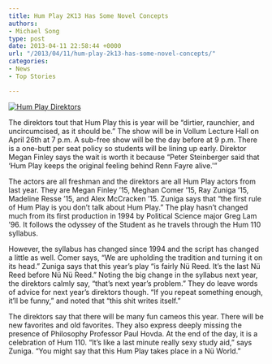 ```yaml
---
title: Hum Play 2K13 Has Some Novel Concepts
authors:
- Michael Song
type: post
date: 2013-04-11 22:58:44 +0000
url: "/2013/04/11/hum-play-2k13-has-some-novel-concepts/"
categories:
- News
- Top Stories

---
```

[<img class="aligncenter size-full wp-image-2242" alt="Hum Play Direktors" src="https://i0.wp.com/www.reedquest.org/wp-content/uploads/2013/04/HumPlayDirektors_web.jpg?resize=770%2C508" data-recalc-dims="1" />][1]

The direktors tout that Hum Play this is year will be &#8220;dirtier, raunchier, and uncircumcised, as it should be.&#8221; The show will be in Vollum Lecture Hall on April 26th at 7 p.m. A sub-free show will be the day before at 9 p.m. There is a one-butt per seat policy so students will be lining up early. Direktor Megan Finley says the wait is worth it because &#8220;Peter Steinberger said that &#8216;Hum Play keeps the original feeling behind Renn Fayre alive.'&#8221;

The actors are all freshman and the direktors are all Hum Play actors from last year. They are Megan Finley &#8217;15, Meghan Comer &#8217;15, Ray Zuniga &#8217;15, Madeline Resse &#8217;15, and Alex McCracken &#8217;15. Zuniga says that &#8220;the first rule of Hum Play is you don&#8217;t talk about Hum Play.&#8221; The play hasn&#8217;t changed much from its first production in 1994 by Political Science major Greg Lam ’96. It follows the odyssey of the Student as he travels through the Hum 110 syllabus.

However, the syllabus has changed since 1994 and the script has changed a little as well. Comer says, &#8220;We are upholding the tradition and turning it on its head.&#8221; Zuniga says that this year&#8217;s play &#8220;is fairly Nü Reed. It&#8217;s the last Nü Reed before Nü Nü Reed.&#8221; Noting the big change in the syllabus next year, the direktors calmly say, &#8220;that&#8217;s next year&#8217;s problem.&#8221; They do leave words of advice for next year&#8217;s direktors though. &#8220;If you repeat something enough, it&#8217;ll be funny,&#8221; and noted that &#8220;this shit writes itself.&#8221;

The direktors say that there will be many fun cameos this year. There will be new favorites and old favorites. They also express deeply missing the presence of Philosophy Professor Paul Hovda. At the end of the day, it is a celebration of Hum 110. &#8220;It&#8217;s like a last minute really sexy study aid,&#8221; says Zuniga. &#8220;You might say that this Hum Play takes place in a Nü World.&#8221;

 [1]: https://i0.wp.com/www.reedquest.org/wp-content/uploads/2013/04/HumPlayDirektors_web.jpg